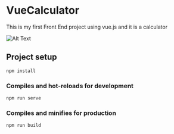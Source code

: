 # VueCalculator
This is my first Front End project using vue.js and it is a calculator 

![Alt Text](https://media.giphy.com/media/ZYWu010TqAmS1pR6I6/giphy.gif)

## Project setup
```
npm install
```

### Compiles and hot-reloads for development
```
npm run serve
```

### Compiles and minifies for production
```
npm run build
```

